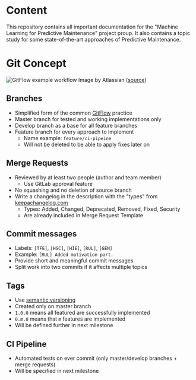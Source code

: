 # Content

This repository contains all important documentation for the "Machine Learning for Predictive Maintenance" project proup. It also contains a topic study for some state-of-the-art approaches of Predictive Maintenance.

# Git Concept

![GitFlow example workflow](https://wac-cdn.atlassian.com/dam/jcr:b5259cce-6245-49f2-b89b-9871f9ee3fa4/03%20(2).svg?cdnVersion=1427)
Image by Atlassian ([source](https://www.atlassian.com/git/tutorials/comparing-workflows/gitflow-workflow))

## Branches
* Simplified form of the common [GitFlow](https://www.atlassian.com/git/tutorials/comparing-workflows/gitflow-workflow) practice
* Master branch for tested and working implementations only
* Develop branch as a base for all feature branches
* Feature branch for every approach to implement
  * Name example: `feature/ci-pipeine`
  * Will not be deleted to be able to apply fixes later on

## Merge Requests
* Reviewed by at least two people (author and team member)
  * Use GitLab approval feature
* No squashing and no deletion of source branch
* Write a changelog in the description with the "types" from [keepachangelog.com](https://keepachangelog.com/en/1.0.0/)
  * Types:  Added, Changed, Deprecated, Removed, Fixed, Security 
  * Are already included in Merge Request Template

## Commit messages
* Labels: `[TFE]`, `[HSC]`, `[HIE]`, `[RUL]`, `[GEN]`
* Example: `[RUL] Added motivation part.`
* Provide short and meaningful commit messages
* Split work into two commits if it affects multiple topics

## Tags
* Use [semantic versioning](https://en.wikipedia.org/wiki/Software_versioning#Sequence-based_identifiers)
* Created only on master branch
* `1.0.0` means all featured are successfully implemented
* `0.m.0` means that `m` features are implemented
* Will be defined further in next milestone

## CI Pipeline
* Automated tests on ever commit (only master/develop branches + merge requests)
* Will be specified in next milestone